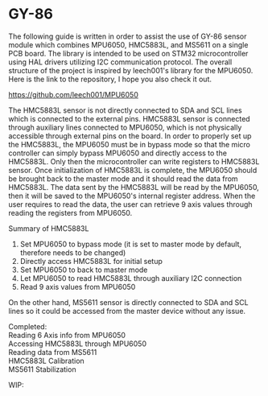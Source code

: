 # GY-86
The following guide is written in order to assist the use of GY-86 sensor module which combines MPU6050, HMC5883L, and MS5611 on a single PCB board. The library is intended to be used on STM32 microcontroller using HAL drivers utilizing I2C communication protocol. The overall structure of the project is inspired by leech001's library for the MPU6050. Here is the link to the repository, I hope you also check it out.

https://github.com/leech001/MPU6050

The HMC5883L sensor is not directly connected to SDA and SCL lines which is connected to the external pins. HMC5883L sensor is connected through auxiliary lines connected to MPU6050, which is not physically accessible through external pins on the board. In order to properly set up the HMC5883L, the MPU6050 must be in bypass mode so that the micro controller can simply bypass MPU6050 and directly access to the HMC5883L. Only then the microcontroller can write registers to HMC5883L sensor. Once initialization of HMC5883L is complete, the MPU6050 should be brought back to the master mode and it should read the data from HMC5883L. The data sent by the HMC5883L will be read by the MPU6050, then it will be saved to the MPU6050's internal register address. When the user requires to read the data, the user can retrieve 9 axis values through reading the registers from MPU6050.

Summary of HMC5883L
1. Set MPU6050 to bypass mode (it is set to master mode by default, therefore needs to be changed)
2. Directly access HMC5883L for initial setup
3. Set MPU6050 to back to master mode
4. Let MPU6050 to read HMC5883L through auxiliary I2C connection
5. Read 9 axis values from MPU6050

On the other hand, MS5611 sensor is directly connected to SDA and SCL lines so it could be accessed from the master device without any issue.

Completed:<br/>
Reading 6 Axis info from MPU6050 <br/>
Accessing HMC5883L through MPU6050 <br/>
Reading data from MS5611 <br/>
HMC5883L Calibration <br/>
MS5611 Stabilization <br/>

WIP: <br/>

